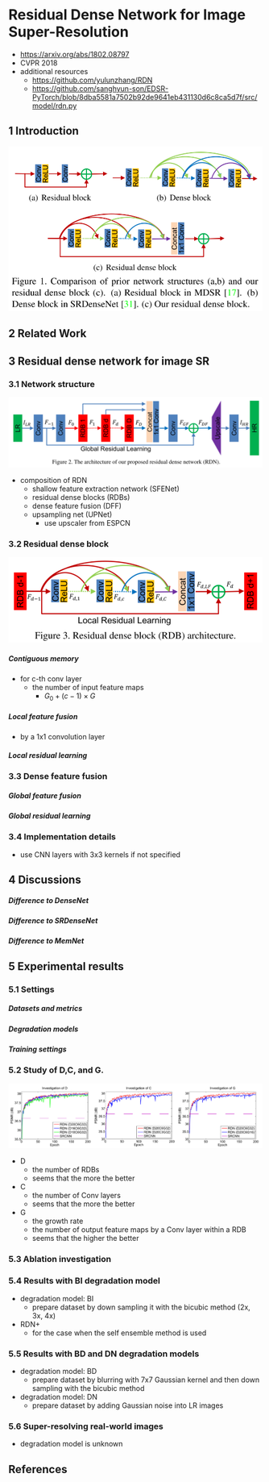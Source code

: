 # Residual Dense Network for Image Super-Resolution



- https://arxiv.org/abs/1802.08797
- CVPR 2018
- additional resources
  - https://github.com/yulunzhang/RDN
  - https://github.com/sanghyun-son/EDSR-PyTorch/blob/8dba5581a7502b92de9641eb431130d6c8ca5d7f/src/model/rdn.py




## 1 Introduction

<img src="./assets/image-20230315233850454.png" alt="image-20230315233850454" style="zoom:67%;" />

## 2 Related Work

## 3 Residual dense network for image SR

### 3.1 Network structure

<img src="./assets/image-20230315234057626.png" alt="image-20230315234057626" style="zoom:67%;" />

- composition of RDN
  - shallow feature extraction network (SFENet)
  - residual dense blocks (RDBs)
  - dense feature fusion (DFF)
  - upsampling net (UPNet)
    - use upscaler from ESPCN

### 3.2 Residual dense block

<img src="./assets/image-20230315234408303.png" alt="image-20230315234408303" style="zoom:67%;" />

##### Contiguous memory

- for c-th conv layer
  - the number of input feature maps
    - $G_0 + (c - 1) \times G$

##### Local feature fusion

- by a 1x1 convolution layer

##### Local residual learning

### 3.3 Dense feature fusion

##### Global feature fusion

##### Global residual learning

### 3.4 Implementation details

- use CNN layers with 3x3 kernels if not specified

## 4 Discussions

##### Difference to DenseNet

##### Difference to SRDenseNet

##### Difference to MemNet

## 5 Experimental results

### 5.1 Settings

##### Datasets and metrics

##### Degradation models

##### Training settings

### 5.2 Study of D,C, and G.

![Figure 4. Convergence analysis of RDN with different values of D, C, and G.](./assets/image-20230316001214709.png)

- D
  - the number of RDBs
  - seems that the more the better
- C
  - the number of Conv layers
  - seems that the more the better
- G
  - the growth rate
  - the number of output feature maps by a Conv layer within a RDB
  - seems that the higher the better

### 5.3 Ablation investigation

### 5.4 Results with BI degradation model

- degradation model: BI
  - prepare dataset by down sampling it with the bicubic method (2x, 3x, 4x)
- RDN+
  - for the case when the self ensemble method is used

### 5.5 Results with BD and DN degradation models

- degradation model: BD
  - prepare dataset by blurring with 7x7 Gaussian kernel and then down sampling with the bicubic method
- degradation model: DN
  - prepare dataset by adding Gaussian noise into LR images

### 5.6 Super-resolving real-world images

- degradation model is unknown



## References


